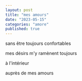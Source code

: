 ```yaml
---
layout: post
title: "mes amours"
date: "2023-05-15"
categories: "amore"
published: true
---
```


sans être toujours confortables  

mes désirs m'y ramènent toujours  

à l'intérieur  

auprès de mes amours  
